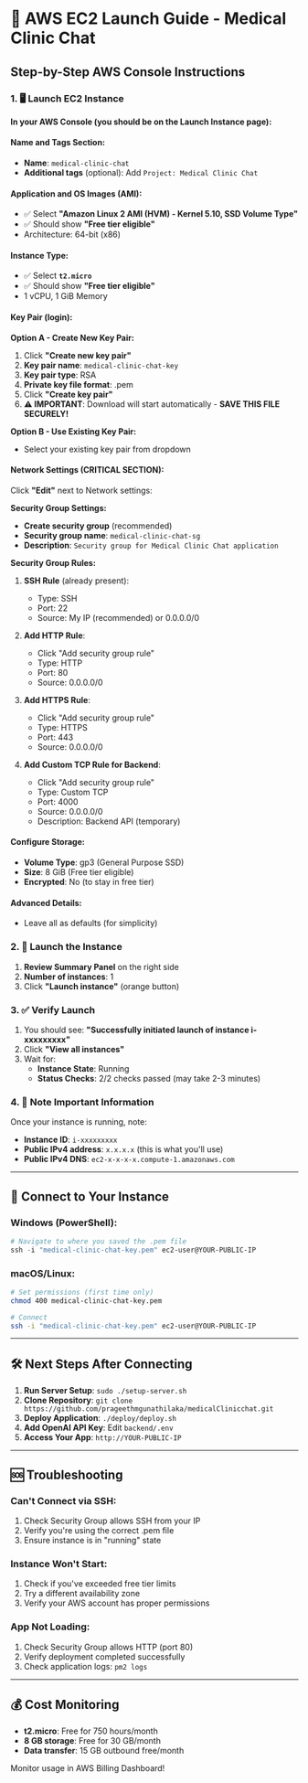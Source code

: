 # 🚀 AWS EC2 Launch Guide - Medical Clinic Chat

## Step-by-Step AWS Console Instructions

### 1. 🖥️ Launch EC2 Instance

**In your AWS Console (you should be on the Launch Instance page):**

#### **Name and Tags Section:**
- **Name**: `medical-clinic-chat`
- **Additional tags** (optional): Add `Project: Medical Clinic Chat`

#### **Application and OS Images (AMI):**
- ✅ Select **"Amazon Linux 2 AMI (HVM) - Kernel 5.10, SSD Volume Type"**
- ✅ Should show **"Free tier eligible"** 
- Architecture: 64-bit (x86)

#### **Instance Type:**
- ✅ Select **`t2.micro`** 
- ✅ Should show **"Free tier eligible"**
- 1 vCPU, 1 GiB Memory

#### **Key Pair (login):**
**Option A - Create New Key Pair:**
1. Click **"Create new key pair"**
2. **Key pair name**: `medical-clinic-chat-key`
3. **Key pair type**: RSA
4. **Private key file format**: .pem
5. Click **"Create key pair"**
6. **⚠️ IMPORTANT**: Download will start automatically - **SAVE THIS FILE SECURELY!**

**Option B - Use Existing Key Pair:**
- Select your existing key pair from dropdown

#### **Network Settings (CRITICAL SECTION):**
Click **"Edit"** next to Network settings:

**Security Group Settings:**
- **Create security group** (recommended)
- **Security group name**: `medical-clinic-chat-sg`
- **Description**: `Security group for Medical Clinic Chat application`

**Security Group Rules:**
1. **SSH Rule** (already present):
   - Type: SSH
   - Port: 22
   - Source: My IP (recommended) or 0.0.0.0/0

2. **Add HTTP Rule**:
   - Click "Add security group rule"
   - Type: HTTP
   - Port: 80
   - Source: 0.0.0.0/0

3. **Add HTTPS Rule**:
   - Click "Add security group rule"
   - Type: HTTPS
   - Port: 443
   - Source: 0.0.0.0/0

4. **Add Custom TCP Rule for Backend**:
   - Click "Add security group rule"
   - Type: Custom TCP
   - Port: 4000
   - Source: 0.0.0.0/0
   - Description: Backend API (temporary)

#### **Configure Storage:**
- **Volume Type**: gp3 (General Purpose SSD)
- **Size**: 8 GiB (Free tier eligible)
- **Encrypted**: No (to stay in free tier)

#### **Advanced Details:**
- Leave all as defaults (for simplicity)

### 2. 🚀 Launch the Instance

1. **Review Summary Panel** on the right side
2. **Number of instances**: 1
3. Click **"Launch instance"** (orange button)

### 3. ✅ Verify Launch

1. You should see: **"Successfully initiated launch of instance i-xxxxxxxxx"**
2. Click **"View all instances"**
3. Wait for:
   - **Instance State**: Running
   - **Status Checks**: 2/2 checks passed (may take 2-3 minutes)

### 4. 📝 Note Important Information

Once your instance is running, note:
- **Instance ID**: `i-xxxxxxxxx`
- **Public IPv4 address**: `x.x.x.x` (this is what you'll use)
- **Public IPv4 DNS**: `ec2-x-x-x-x.compute-1.amazonaws.com`

---

## 🔑 Connect to Your Instance

### Windows (PowerShell):
```powershell
# Navigate to where you saved the .pem file
ssh -i "medical-clinic-chat-key.pem" ec2-user@YOUR-PUBLIC-IP
```

### macOS/Linux:
```bash
# Set permissions (first time only)
chmod 400 medical-clinic-chat-key.pem

# Connect
ssh -i "medical-clinic-chat-key.pem" ec2-user@YOUR-PUBLIC-IP
```

---

## 🛠️ Next Steps After Connecting

1. **Run Server Setup**: `sudo ./setup-server.sh`
2. **Clone Repository**: `git clone https://github.com/prageethmgunathilaka/medicalClinicchat.git`
3. **Deploy Application**: `./deploy/deploy.sh`
4. **Add OpenAI API Key**: Edit `backend/.env`
5. **Access Your App**: `http://YOUR-PUBLIC-IP`

---

## 🆘 Troubleshooting

### Can't Connect via SSH:
1. Check Security Group allows SSH from your IP
2. Verify you're using the correct .pem file
3. Ensure instance is in "running" state

### Instance Won't Start:
1. Check if you've exceeded free tier limits
2. Try a different availability zone
3. Verify your AWS account has proper permissions

### App Not Loading:
1. Check Security Group allows HTTP (port 80)
2. Verify deployment completed successfully
3. Check application logs: `pm2 logs`

---

## 💰 Cost Monitoring

- **t2.micro**: Free for 750 hours/month
- **8 GB storage**: Free for 30 GB/month
- **Data transfer**: 15 GB outbound free/month

Monitor usage in AWS Billing Dashboard! 